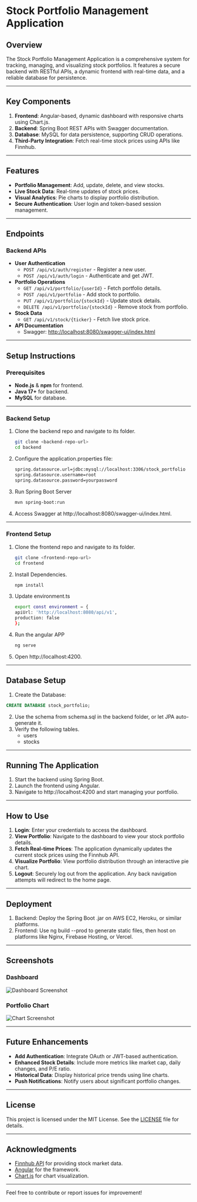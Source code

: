 # Stock Portfolio Management Application

## Overview
The Stock Portfolio Management Application is a comprehensive system for tracking, managing, and visualizing stock portfolios. It features a secure backend with RESTful APIs, a dynamic frontend with real-time data, and a reliable database for persistence. 

---

## Key Components
1. **Frontend**: Angular-based, dynamic dashboard with responsive charts using Chart.js.
2. **Backend**: Spring Boot REST APIs with Swagger documentation.
3. **Database**: MySQL for data persistence, supporting CRUD operations.
4. **Third-Party Integration**: Fetch real-time stock prices using APIs like Finnhub.

---

## Features
- **Portfolio Management**: Add, update, delete, and view stocks.
- **Live Stock Data**: Real-time updates of stock prices.
- **Visual Analytics**: Pie charts to display portfolio distribution.
- **Secure Authentication**: User login and token-based session management.

---

## Endpoints

### Backend APIs
- **User Authentication**
  - `POST /api/v1/auth/register` - Register a new user.
  - `POST /api/v1/auth/login` - Authenticate and get JWT.
- **Portfolio Operations**
  - `GET /api/v1/portfolio/{userId}` - Fetch portfolio details.
  - `POST /api/v1/portfolio` - Add stock to portfolio.
  - `PUT /api/v1/portfolio/{stockId}` - Update stock details.
  - `DELETE /api/v1/portfolio/{stockId}` - Remove stock from portfolio.
- **Stock Data**
  - `GET /api/v1/stock/{ticker}` - Fetch live stock price.
- **API Documentation**
  - Swagger: [http://localhost:8080/swagger-ui/index.html](http://localhost:8080/swagger-ui/index.html)

---

## Setup Instructions

### Prerequisites
- **Node.js** & **npm** for frontend.
- **Java 17+** for backend.
- **MySQL** for database.

---

### Backend Setup
1. Clone the backend repo and navigate to its folder.
   ```bash
   git clone <backend-repo-url>
   cd backend
   ```
2. Configure the application.properties file:
   ```bash
   spring.datasource.url=jdbc:mysql://localhost:3306/stock_portfolio
   spring.datasource.username=root
   spring.datasource.password=yourpassword
   ```
3. Run Spring Boot Server
   ```bash
   mvn spring-boot:run
   ```
4. Access Swagger at http://localhost:8080/swagger-ui/index.html.

---

### Frontend Setup
1. Clone the frontend repo and navigate to its folder.
   ```bash
   git clone <frontend-repo-url>
   cd frontend
   ```
2. Install Dependencies.
   ```bash
   npm install
   ```
3. Update environment.ts
   ```bash
   export const environment = {
   apiUrl: 'http://localhost:8080/api/v1',
   production: false
   };
   ```
4. Run the angular APP
    ```bash
    ng serve
    ```
5. Open http://localhost:4200.

---

## Database Setup
1. Create the Database:
```sql
CREATE DATABASE stock_portfolio;
```
2. Use the schema from schema.sql in the backend folder, or let JPA auto-generate it.
3. Verify the following tables.
   - users
   - stocks

---
  
## Running The Application
1. Start the backend using Spring Boot.
2. Launch the frontend using Angular.
3. Navigate to http://localhost:4200 and start managing your portfolio.

---

## How to Use
1. **Login**: Enter your credentials to access the dashboard.
2. **View Portfolio**: Navigate to the dashboard to view your stock portfolio details.
3. **Fetch Real-time Prices**: The application dynamically updates the current stock prices using the Finnhub API.
4. **Visualize Portfolio**: View portfolio distribution through an interactive pie chart.
5. **Logout**: Securely log out from the application. Any back navigation attempts will redirect to the home page.

---

## Deployment
1. Backend: Deploy the Spring Boot .jar on AWS EC2, Heroku, or similar platforms.
2. Frontend: Use ng build --prod to generate static files, then host on platforms like Nginx, Firebase Hosting, or Vercel.

---

## Screenshots
### Dashboard
![Dashboard Screenshot](path/to/dashboard-screenshot.png)

### Portfolio Chart
![Chart Screenshot](path/to/chart-screenshot.png)

---

## Future Enhancements
- **Add Authentication**: Integrate OAuth or JWT-based authentication.
- **Enhanced Stock Details**: Include more metrics like market cap, daily changes, and P/E ratio.
- **Historical Data**: Display historical price trends using line charts.
- **Push Notifications**: Notify users about significant portfolio changes.

---

## License
This project is licensed under the MIT License. See the [LICENSE](LICENSE) file for details.

---

## Acknowledgments
- [Finnhub API](https://finnhub.io/) for providing stock market data.
- [Angular](https://angular.io/) for the framework.
- [Chart.js](https://www.chartjs.org/) for chart visualization.

---

Feel free to contribute or report issues for improvement!
   
